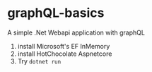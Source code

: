 # graphQL-basics
A simple .Net Webapi application with graphQL
1. install Microsoft's EF InMemory
2. install HotChocolate Aspnetcore
3. Try `dotnet run`
